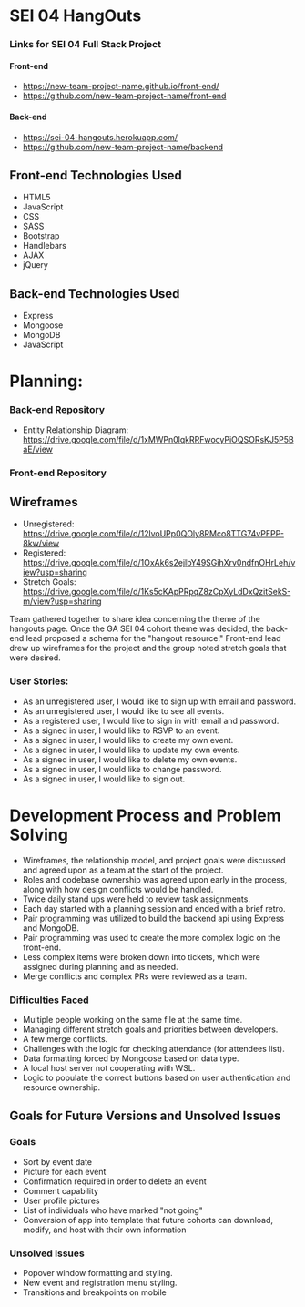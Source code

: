 
# SEI 04 HangOuts

### Links for SEI 04 Full Stack Project

#### Front-end
* https://new-team-project-name.github.io/front-end/
* https://github.com/new-team-project-name/front-end

#### Back-end
* https://sei-04-hangouts.herokuapp.com/
* https://github.com/new-team-project-name/backend

## Front-end Technologies Used
* HTML5
* JavaScript
* CSS
* SASS
* Bootstrap
* Handlebars
* AJAX
* jQuery

## Back-end Technologies Used
* Express
* Mongoose
* MongoDB
* JavaScript

# Planning:
### Back-end Repository
* Entity Relationship Diagram: https://drive.google.com/file/d/1xMWPn0lqkRRFwocyPiOQSORsKJ5P5BaE/view

### Front-end Repository
## Wireframes
* Unregistered: https://drive.google.com/file/d/12lvoUPp0QOly8RMco8TTG74vPFPP-8kw/view
* Registered: https://drive.google.com/file/d/1OxAk6s2ejlbY49SGihXrv0ndfnOHrLeh/view?usp=sharing
* Stretch Goals: https://drive.google.com/file/d/1Ks5cKApPRpqZ8zCpXyLdDxQzitSekS-m/view?usp=sharing

Team gathered together to share idea concerning the theme of the hangouts page. Once the GA SEI 04 cohort theme was decided, the back-end lead proposed a schema for the "hangout resource." Front-end lead drew up wireframes for the project and the group noted stretch goals that were desired.

### User Stories:
* As an unregistered user, I would like to sign up with email and password.
* As an unregistered user, I would like to see all events.
* As a registered user, I would like to sign in with email and password.
* As a signed in user, I would like to RSVP to an event.
* As a signed in user, I would like to create my own event.
* As a signed in user, I would like to update my own events.
* As a signed in user, I would like to delete my own events.
* As a signed in user, I would like to change password.
* As a signed in user, I would like to sign out.

# Development Process and Problem Solving
* Wireframes, the relationship model, and project goals were discussed and agreed upon as a team at the start of the project.
* Roles and codebase ownership was agreed upon early in the process, along with how design conflicts would be handled.
* Twice daily stand ups were held to review task assignments.
* Each day started with a planning session and ended with a brief retro.
* Pair programming was utilized to build the backend api using Express and MongoDB.
* Pair programming was used to create the more complex logic on the front-end.
* Less complex items were broken down into tickets, which were assigned during planning and as needed.
* Merge conflicts and complex PRs were reviewed as a team.

### Difficulties Faced
* Multiple people working on the same file at the same time.
* Managing different stretch goals and priorities between developers.
* A few merge conflicts.
* Challenges with the logic for checking attendance (for attendees list).
* Data formatting forced by Mongoose based on data type.
* A local host server not cooperating with WSL.
* Logic to populate the correct buttons based on user authentication and resource ownership.

## Goals for Future Versions and Unsolved Issues
### Goals
* Sort by event date
* Picture for each event
* Confirmation required in order to delete an event
* Comment capability
* User profile pictures
* List of individuals who have marked "not going"
* Conversion of app into template that future cohorts can download, modify, and host with their own information

### Unsolved Issues
* Popover window formatting and styling.
* New event and registration menu styling.
* Transitions and breakpoints on mobile
